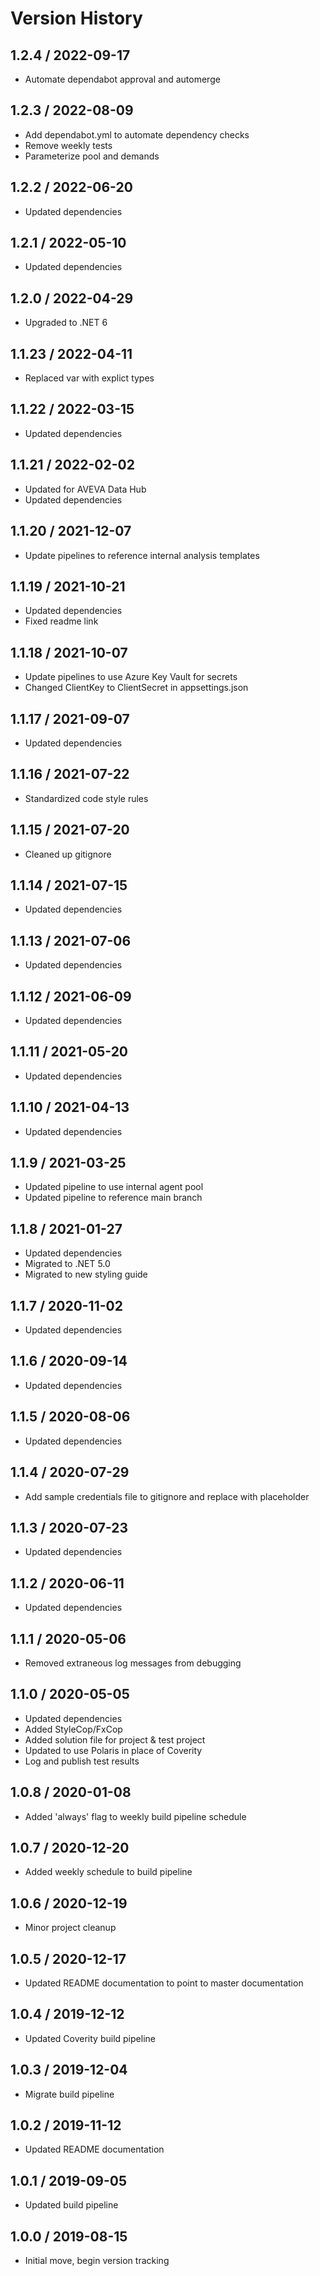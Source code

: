 # Version History

## 1.2.4 / 2022-09-17

- Automate dependabot approval and automerge

## 1.2.3 / 2022-08-09

- Add dependabot.yml to automate dependency checks
- Remove weekly tests
- Parameterize pool and demands

## 1.2.2 / 2022-06-20

- Updated dependencies

## 1.2.1 / 2022-05-10

- Updated dependencies

## 1.2.0 / 2022-04-29

- Upgraded to .NET 6

## 1.1.23 / 2022-04-11

- Replaced var with explict types

## 1.1.22 / 2022-03-15

- Updated dependencies

## 1.1.21 / 2022-02-02

- Updated for AVEVA Data Hub
- Updated dependencies

## 1.1.20 / 2021-12-07

- Update pipelines to reference internal analysis templates

## 1.1.19 / 2021-10-21

- Updated dependencies
- Fixed readme link

## 1.1.18 / 2021-10-07

- Update pipelines to use Azure Key Vault for secrets
- Changed ClientKey to ClientSecret in appsettings.json

## 1.1.17 / 2021-09-07

- Updated dependencies

## 1.1.16 / 2021-07-22

- Standardized code style rules

## 1.1.15 / 2021-07-20

- Cleaned up gitignore

## 1.1.14 / 2021-07-15

- Updated dependencies

## 1.1.13 / 2021-07-06

- Updated dependencies

## 1.1.12 / 2021-06-09

- Updated dependencies

## 1.1.11 / 2021-05-20

- Updated dependencies

## 1.1.10 / 2021-04-13

- Updated dependencies

## 1.1.9 / 2021-03-25

- Updated pipeline to use internal agent pool
- Updated pipeline to reference main branch

## 1.1.8 / 2021-01-27

- Updated dependencies
- Migrated to .NET 5.0
- Migrated to new styling guide

## 1.1.7 / 2020-11-02

- Updated dependencies

## 1.1.6 / 2020-09-14

- Updated dependencies

## 1.1.5 / 2020-08-06

- Updated dependencies

## 1.1.4 / 2020-07-29

- Add sample credentials file to gitignore and replace with placeholder

## 1.1.3 / 2020-07-23

- Updated dependencies

## 1.1.2 / 2020-06-11

- Updated dependencies

## 1.1.1 / 2020-05-06

- Removed extraneous log messages from debugging

## 1.1.0 / 2020-05-05

- Updated dependencies
- Added StyleCop/FxCop
- Added solution file for project & test project
- Updated to use Polaris in place of Coverity
- Log and publish test results

## 1.0.8 / 2020-01-08

- Added 'always' flag to weekly build pipeline schedule

## 1.0.7 / 2020-12-20

- Added weekly schedule to build pipeline

## 1.0.6 / 2020-12-19

- Minor project cleanup

## 1.0.5 / 2020-12-17

- Updated README documentation to point to master documentation

## 1.0.4 / 2019-12-12

- Updated Coverity build pipeline

## 1.0.3 / 2019-12-04

- Migrate build pipeline

## 1.0.2 / 2019-11-12

- Updated README documentation

## 1.0.1 / 2019-09-05

- Updated build pipeline

## 1.0.0 / 2019-08-15

- Initial move, begin version tracking
